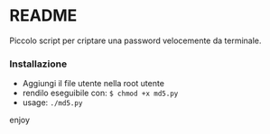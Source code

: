 # README #

Piccolo script per criptare una password velocemente da terminale.

### Installazione ###

- Aggiungi il file utente nella root utente
- rendilo eseguibile con: ``$ chmod +x md5.py``
- usage: ``./md5.py``

enjoy
